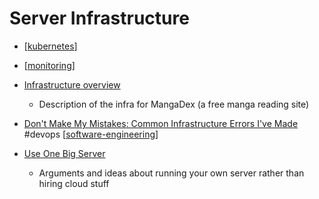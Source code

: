 Server Infrastructure
=====================

* [[kubernetes]]
* [[monitoring]]

* [Infrastructure overview](https://mangadex.dev/mangadex-v5-infrastructure-overview/)
    * Description of the infra for MangaDex (a free manga reading site)

* [Don't Make My Mistakes: Common Infrastructure Errors I've Made](https://matduggan.com/mistakes/) #devops [[software-engineering]]

* [Use One Big Server](https://specbranch.com/posts/one-big-server/)
    * Arguments and ideas about running your own server rather than hiring cloud stuff

[//begin]: # "Autogenerated link references for markdown compatibility"
[kubernetes]: kubernetes.md "Kubernetes"
[monitoring]: monitoring.md "Monitoring"
[software-engineering]: software-engineering.md "Software Engineering"
[//end]: # "Autogenerated link references"